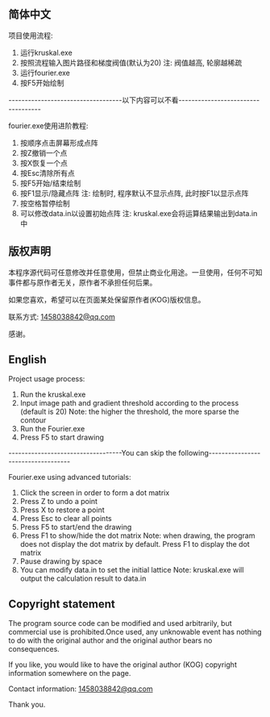 ## 简体中文

项目使用流程: 

1. 运行kruskal.exe
2. 按照流程输入图片路径和梯度阀值(默认为20)
   注: 阀值越高, 轮廓越稀疏
3. 运行fourier.exe
4. 按F5开始绘制

-----------------------------------以下内容可以不看-----------------------------------

fourier.exe使用进阶教程:

1. 按顺序点击屏幕形成点阵
2. 按Z撤销一个点
3. 按X恢复一个点
4. 按Esc清除所有点
5. 按F5开始/结束绘制
6. 按F1显示/隐藏点阵
   注: 绘制时, 程序默认不显示点阵, 此时按F1以显示点阵
7. 按空格暂停绘制
8. 可以修改data.in以设置初始点阵
   注: kruskal.exe会将运算结果输出到data.in中

## 版权声明

本程序源代码可任意修改并任意使用，但禁止商业化用途。一旦使用，任何不可知事件都与原作者无关，原作者不承担任何后果。

如果您喜欢，希望可以在页面某处保留原作者(KOG)版权信息。

联系方式: 1458038842@qq.com

感谢。





## English

Project usage process:

1. Run the kruskal.exe
2. Input image path and gradient threshold according to the process (default is 20)
   Note: the higher the threshold, the more sparse the contour
3. Run the Fourier.exe
4. Press F5 to start drawing

-----------------------------------You can skip the following-----------------------------------

Fourier.exe using advanced tutorials:

1. Click the screen in order to form a dot matrix
2. Press Z to undo a point
3. Press X to restore a point
4. Press Esc to clear all points
5. Press F5 to start/end the drawing
6. Press F1 to show/hide the dot matrix
   Note: when drawing, the program does not display the dot matrix by default. Press F1 to display the dot matrix
7. Pause drawing by space
8. You can modify data.in to set the initial lattice
   Note: kruskal.exe will output the calculation result to data.in

## Copyright statement

The program source code can be modified and used arbitrarily, but commercial use is prohibited.Once used, any unknowable event has nothing to do with the original author and the original author bears no consequences.

If you like, you would like to have the original author (KOG) copyright information somewhere on the page.

Contact information: 1458038842@qq.com

Thank you.
